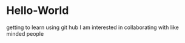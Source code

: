 # Hello-World
getting to learn using git hub
I am interested in collaborating with like minded people

